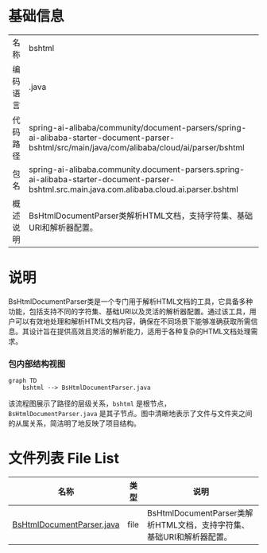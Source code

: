 # 基础信息

|      |      |
|------|------|
| 名称 | bshtml |
| 编码语言 | .java |
| 代码路径 | spring-ai-alibaba/community/document-parsers/spring-ai-alibaba-starter-document-parser-bshtml/src/main/java/com/alibaba/cloud/ai/parser/bshtml |
| 包名 | spring-ai-alibaba.community.document-parsers.spring-ai-alibaba-starter-document-parser-bshtml.src.main.java.com.alibaba.cloud.ai.parser.bshtml |
| 概述说明 | BsHtmlDocumentParser类解析HTML文档，支持字符集、基础URI和解析器配置。 |

# 说明

BsHtmlDocumentParser类是一个专门用于解析HTML文档的工具，它具备多种功能，包括支持不同的字符集、基础URI以及灵活的解析器配置。通过该工具，用户可以有效地处理和解析HTML文档内容，确保在不同场景下能够准确获取所需信息。其设计旨在提供高效且灵活的解析能力，适用于各种复杂的HTML文档处理需求。


### 包内部结构视图

```mermaid
graph TD
    bshtml --> BsHtmlDocumentParser.java
```

该流程图展示了路径的层级关系，`bshtml` 是根节点，`BsHtmlDocumentParser.java` 是其子节点。图中清晰地表示了文件与文件夹之间的从属关系，简洁明了地反映了项目结构。

# 文件列表 File List

| 名称   | 类型  | 说明 |
|-------|------|-------------|
| [BsHtmlDocumentParser.java](BsHtmlDocumentParser.md) | file | BsHtmlDocumentParser类解析HTML文档，支持字符集、基础URI和解析器配置。 |


